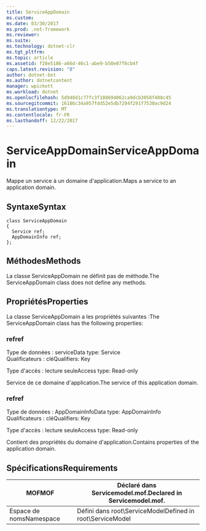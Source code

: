 ```yaml
---
title: ServiceAppDomain
ms.custom: 
ms.date: 03/30/2017
ms.prod: .net-framework
ms.reviewer: 
ms.suite: 
ms.technology: dotnet-clr
ms.tgt_pltfrm: 
ms.topic: article
ms.assetid: f28e5186-a66d-46c1-abe9-b50e07f8cb4f
caps.latest.revision: "8"
author: dotnet-bot
ms.author: dotnetcontent
manager: wpickett
ms.workload: dotnet
ms.openlocfilehash: 5d948d1c77fc3f188694062ca9dcb3058f408c45
ms.sourcegitcommit: 16186c34a957fdd52e5db7294f291f7530ac9d24
ms.translationtype: MT
ms.contentlocale: fr-FR
ms.lasthandoff: 12/22/2017
---
```

# <a name="serviceappdomain"></a><span data-ttu-id="75db6-102">ServiceAppDomain</span><span class="sxs-lookup"><span data-stu-id="75db6-102">ServiceAppDomain</span></span>
<span data-ttu-id="75db6-103">Mappe un service à un domaine d'application.</span><span class="sxs-lookup"><span data-stu-id="75db6-103">Maps a service to an application domain.</span></span>  
  
## <a name="syntax"></a><span data-ttu-id="75db6-104">Syntaxe</span><span class="sxs-lookup"><span data-stu-id="75db6-104">Syntax</span></span>  
  
```  
class ServiceAppDomain  
{  
  Service ref;  
  AppDomainInfo ref;  
};  
```  
  
## <a name="methods"></a><span data-ttu-id="75db6-105">Méthodes</span><span class="sxs-lookup"><span data-stu-id="75db6-105">Methods</span></span>  
 <span data-ttu-id="75db6-106">La classe ServiceAppDomain ne définit pas de méthode.</span><span class="sxs-lookup"><span data-stu-id="75db6-106">The ServiceAppDomain class does not define any methods.</span></span>  
  
## <a name="properties"></a><span data-ttu-id="75db6-107">Propriétés</span><span class="sxs-lookup"><span data-stu-id="75db6-107">Properties</span></span>  
 <span data-ttu-id="75db6-108">La classe ServiceAppDomain a les propriétés suivantes :</span><span class="sxs-lookup"><span data-stu-id="75db6-108">The ServiceAppDomain class has the following properties:</span></span>  
  
### <a name="ref"></a><span data-ttu-id="75db6-109">ref</span><span class="sxs-lookup"><span data-stu-id="75db6-109">ref</span></span>  
 <span data-ttu-id="75db6-110">Type de données : service</span><span class="sxs-lookup"><span data-stu-id="75db6-110">Data type: Service</span></span>  
<span data-ttu-id="75db6-111">Qualificateurs : clé</span><span class="sxs-lookup"><span data-stu-id="75db6-111">Qualifiers: Key</span></span>  
  
 <span data-ttu-id="75db6-112">Type d'accès : lecture seule</span><span class="sxs-lookup"><span data-stu-id="75db6-112">Access type: Read-only</span></span>  
  
 <span data-ttu-id="75db6-113">Service de ce domaine d'application.</span><span class="sxs-lookup"><span data-stu-id="75db6-113">The service of this application domain.</span></span>  
  
### <a name="ref"></a><span data-ttu-id="75db6-114">ref</span><span class="sxs-lookup"><span data-stu-id="75db6-114">ref</span></span>  
 <span data-ttu-id="75db6-115">Type de données : AppDomainInfo</span><span class="sxs-lookup"><span data-stu-id="75db6-115">Data type: AppDomainInfo</span></span>  
<span data-ttu-id="75db6-116">Qualificateurs : clé</span><span class="sxs-lookup"><span data-stu-id="75db6-116">Qualifiers: Key</span></span>  
  
 <span data-ttu-id="75db6-117">Type d'accès : lecture seule</span><span class="sxs-lookup"><span data-stu-id="75db6-117">Access type: Read-only</span></span>  
  
 <span data-ttu-id="75db6-118">Contient des propriétés du domaine d'application.</span><span class="sxs-lookup"><span data-stu-id="75db6-118">Contains properties of the application domain.</span></span>  
  
## <a name="requirements"></a><span data-ttu-id="75db6-119">Spécifications</span><span class="sxs-lookup"><span data-stu-id="75db6-119">Requirements</span></span>  
  
|<span data-ttu-id="75db6-120">MOF</span><span class="sxs-lookup"><span data-stu-id="75db6-120">MOF</span></span>|<span data-ttu-id="75db6-121">Déclaré dans Servicemodel.mof.</span><span class="sxs-lookup"><span data-stu-id="75db6-121">Declared in Servicemodel.mof.</span></span>|  
|---------|-----------------------------------|  
|<span data-ttu-id="75db6-122">Espace de noms</span><span class="sxs-lookup"><span data-stu-id="75db6-122">Namespace</span></span>|<span data-ttu-id="75db6-123">Défini dans root\ServiceModel</span><span class="sxs-lookup"><span data-stu-id="75db6-123">Defined in root\ServiceModel</span></span>|
